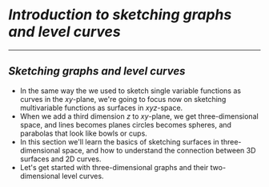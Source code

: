# *Introduction to sketching graphs and level curves*
---
## *Sketching graphs and level curves*

* In the same way the we used to sketch single variable functions as curves in the $xy$-plane, we're going to focus now on sketching multivariable functions as surfaces in $xyz$-space.
* When we add a third dimension $z$ to $xy$-plane, we get three-dimensional space, and lines becomes planes circles becomes spheres, and parabolas that look like bowls or cups.
* In this section we'll learn the basics of sketching surfaces in three-dimensional space, and how to understand the connection between 3D surfaces and 2D curves.
* Let's get started with three-dimensional graphs and their two-dimensional level curves.
